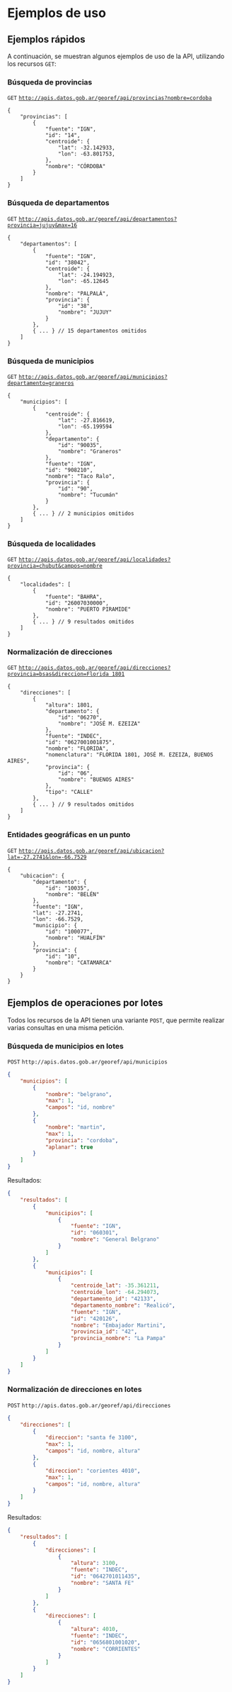 # Ejemplos de uso

## Ejemplos rápidos
A continuación, se muestran algunos ejemplos de uso de la API, utilizando los recursos `GET`:

### Búsqueda de provincias
`GET` [`http://apis.datos.gob.ar/georef/api/provincias?nombre=cordoba`](http://apis.datos.gob.ar/georef/api/provincias?nombre=cordoba)
```
{
    "provincias": [
        {
            "fuente": "IGN",
            "id": "14",
            "centroide": {
                "lat": -32.142933,
                "lon": -63.801753,
            },
            "nombre": "CÓRDOBA"
        }
    ]
}
```

### Búsqueda de departamentos
`GET` [`http://apis.datos.gob.ar/georef/api/departamentos?provincia=jujuy&max=16`](http://apis.datos.gob.ar/georef/api/departamentos?provincia=jujuy&max=16)
```
{
    "departamentos": [
        {
            "fuente": "IGN",
            "id": "38042",
            "centroide": {
                "lat": -24.194923,
                "lon": -65.12645
            },
            "nombre": "PALPALÁ",
            "provincia": {
                "id": "38",
                "nombre": "JUJUY"
            }
        },
        { ... } // 15 departamentos omitidos
    ]
}
```

### Búsqueda de municipios
`GET` [`http://apis.datos.gob.ar/georef/api/municipios?departamento=graneros`](http://apis.datos.gob.ar/georef/api/municipios?departamento=graneros)
```
{
    "municipios": [
        {
            "centroide": {
                "lat": -27.816619,
                "lon": -65.199594
            },
            "departamento": {
                "id": "90035",
                "nombre": "Graneros"
            },
            "fuente": "IGN",
            "id": "908210",
            "nombre": "Taco Ralo",
            "provincia": {
                "id": "90",
                "nombre": "Tucumán"
            }
        },
        { ... } // 2 municipios omitidos
    ]
}
```

### Búsqueda de localidades
`GET` [`http://apis.datos.gob.ar/georef/api/localidades?provincia=chubut&campos=nombre`](http://apis.datos.gob.ar/georef/api/localidades?provincia=chubut&campos=nombre)
```
{
    "localidades": [
		{
			"fuente": "BAHRA",
			"id": "26007030000",
			"nombre": "PUERTO PIRAMIDE"
		},
        { ... } // 9 resultados omitidos
    ]
}
```

### Normalización de direcciones
`GET` [`http://apis.datos.gob.ar/georef/api/direcciones?provincia=bsas&direccion=Florida 1801`](http://apis.datos.gob.ar/georef/api/direcciones?provincia=bsas&direccion=Florida%201801)
```
{
    "direcciones": [
        {
            "altura": 1801,
            "departamento": {
                "id": "06270",
                "nombre": "JOSÉ M. EZEIZA"
            },
            "fuente": "INDEC",
            "id": "0627001001875",
            "nombre": "FLORIDA",
            "nomenclatura": "FLORIDA 1801, JOSÉ M. EZEIZA, BUENOS AIRES",
            "provincia": {
                "id": "06",
                "nombre": "BUENOS AIRES"
            },
            "tipo": "CALLE"
        },
        { ... } // 9 resultados omitidos
    ]
}
```

### Entidades geográficas en un punto
`GET` [`http://apis.datos.gob.ar/georef/api/ubicacion?lat=-27.2741&lon=-66.7529`](http://apis.datos.gob.ar/georef/api/ubicacion?lat=-27.2741&lon=-66.7529)
```
{
    "ubicacion": {
        "departamento": {
            "id": "10035",
            "nombre": "BELÉN"
        },
        "fuente": "IGN",
        "lat": -27.2741,
        "lon": -66.7529,
        "municipio": {
            "id": "100077",
            "nombre": "HUALFÍN"
        },
        "provincia": {
            "id": "10",
            "nombre": "CATAMARCA"
        }
    }
}
```

## Ejemplos de operaciones por lotes
Todos los recursos de la API tienen una variante `POST`, que permite realizar varias consultas en una misma petición.

### Búsqueda de municipios en lotes
`POST` `http://apis.datos.gob.ar/georef/api/municipios`
```json
{
    "municipios": [
        {
            "nombre": "belgrano",
            "max": 1,
            "campos": "id, nombre"
        },
        {
            "nombre": "martin",
            "max": 1,
            "provincia": "cordoba",
			"aplanar": true
        }
    ]
}
```
Resultados:
```json
{
    "resultados": [
        {
            "municipios": [
                {
                    "fuente": "IGN",
                    "id": "060301",
                    "nombre": "General Belgrano"
                }
            ]
        },
        {
            "municipios": [
                {
                    "centroide_lat": -35.361211,
                    "centroide_lon": -64.294073,
                    "departamento_id": "42133",
                    "departamento_nombre": "Realicó",
                    "fuente": "IGN",
                    "id": "420126",
                    "nombre": "Embajador Martini",
                    "provincia_id": "42",
                    "provincia_nombre": "La Pampa"
                }
            ]
        }
    ]
}
```

### Normalización de direcciones en lotes
`POST` `http://apis.datos.gob.ar/georef/api/direcciones`
```json
{
    "direcciones": [
        {
            "direccion": "santa fe 3100",
            "max": 1,
            "campos": "id, nombre, altura"
        },
        {
            "direccion": "corientes 4010",
            "max": 1,
			"campos": "id, nombre, altura"
        }
    ]
}
```
Resultados:
```json
{
    "resultados": [
        {
            "direcciones": [
                {
                    "altura": 3100,
                    "fuente": "INDEC",
                    "id": "0642701011435",
                    "nombre": "SANTA FE"
                }
            ]
        },
        {
            "direcciones": [
                {
                    "altura": 4010,
                    "fuente": "INDEC",
                    "id": "0656801001020",
                    "nombre": "CORRIENTES"
                }
            ]
        }
    ]
}
```
